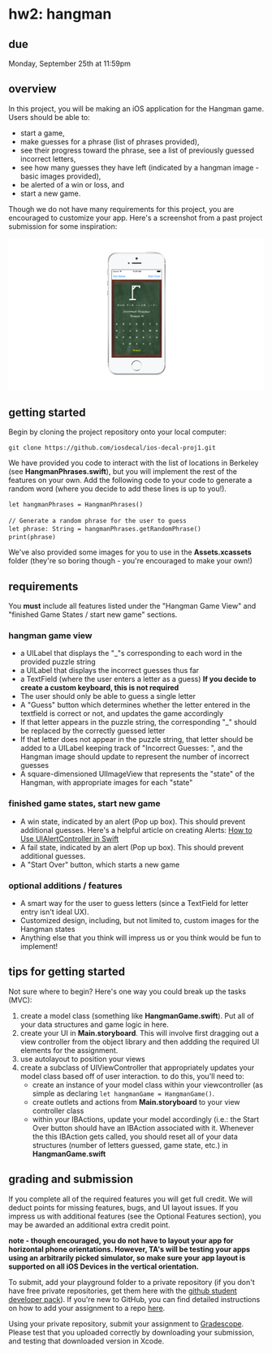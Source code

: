 # hw2: hangman #

## due ##
Monday, September 25th at 11:59pm

## overview ##
In this project, you will be making an iOS application for the Hangman game. Users should be able to: 
- start a game, 
- make guesses for a phrase (list of phrases provided), 
- see their progress toward the phrase, see a list of previously guessed incorrect letters, 
- see how many guesses they have left (indicated by a hangman image - basic images provided), 
- be alerted of a win or loss, and 
- start a new game.

Though we do not have many requirements for this project, you are encouraged to customize your app. Here's a screenshot from a past project submission for some inspiration:

![alt text](/README-images/hangman.png)

## getting started ##
Begin by cloning the project repository onto your local computer:

    git clone https://github.com/iosdecal/ios-decal-proj1.git
    

We have provided you code to interact with the list of locations in Berkeley (see **HangmanPhrases.swift**), but you will implement the rest of the features on your own. Add the following code to your code to generate a random  word (where you decide to add these lines is up to you!). 

    let hangmanPhrases = HangmanPhrases()
     
    // Generate a random phrase for the user to guess
    let phrase: String = hangmanPhrases.getRandomPhrase()
    print(phrase)

We've also provided some images for you to use in the **Assets.xcassets** folder (they're so boring though - you're encouraged to make your own!)

## requirements ##
You **must** include all features listed under the "Hangman Game View" and "finished Game States / start new game" sections. 

###  hangman game view ###
* a UILabel that displays the "_"s corresponding to each word in the provided puzzle string
* a UILabel that displays the incorrect guesses thus far
* a TextField (where the user enters a letter as a guess) **If you decide to create a custom keyboard, this is not required**
* The user should only be able to guess a single letter
* A "Guess" button which determines whether the letter entered in the textfield is correct or not, and updates the game accordingly
* If that letter appears in the puzzle string, the corresponding "_" should be replaced by the correctly guessed letter
* If that letter does not appear in the puzzle string, that letter should be added to a UILabel keeping track of "Incorrect Guesses: ", and the Hangman image should update to represent the number of incorrect guesses
* A square-dimensioned UIImageView that represents the "state" of the Hangman, with appropriate images for each "state"

### finished game states, start new game ###
- A win state, indicated by an alert (Pop up box). This should prevent additional guesses. Here's a helpful article on creating Alerts: [How to Use UIAlertController in Swift](https://medium.com/ios-os-x-development/how-to-use-uialertcontroller-in-swift-70143d7fbede)
- A fail state, indicated by an alert (Pop up box). This should prevent additional guesses. 
- A "Start Over" button, which starts a new game

### optional additions / features ###
* A smart way for the user to guess letters (since a TextField for letter entry isn't ideal UX).
* Customized design, including, but not limited to, custom images for the Hangman states
* Anything else that you think will impress us or you think would be fun to implement!


## tips for getting started ## 
Not sure where to begin? Here's one way you could break up the tasks (MVC):

1. create a model class (something like **HangmanGame.swift**). Put all of your data structures and game logic in here. 
2. create your UI in **Main.storyboard**. This will involve first dragging out a view controller from the object library and then addding the required UI elements for the assignment.
3. use autolayout to position your views
4. create a subclass of UIViewController that appropriately updates your model class based off of user interaction. to do this, you'll need to:
   - create an instance of your model class within your viewcontroller (as simple as declaring `let hangmanGame = HangmanGame()`.
   - create outlets and actions from **Main.storyboard** to your view controller class
   - within your IBActions, update your model accordingly (i.e.: the Start Over button should have an IBAction associated with it. Whenever the this IBAction gets called, you should reset all of your data structures (number of letters guessed, game state, etc.) in **HangmanGame.swift**

## grading and submission ##

If you complete all of the required features you will get full credit. We will deduct points for missing features, bugs, and UI layout issues. If you impress us with additional features (see the Optional Features section), you may be awarded an additional extra credit point.

**note - though encouraged, you do not have to layout your app for horizontal phone orientations. However, TA's will be testing your apps using an arbitrarily picked simulator, so make sure your app layout is supported on all iOS Devices in the vertical orientation.** 

To submit, add your playground folder to a private repository (if you don't have free private repositories, get them here with the [github student developer pack](https://education.github.com/pack)). If you're new to GitHub, you can find detailed instructions on how to add your assignment to a repo [here](http://iosdecal.com/other_files/submission_instructions.pdf).

Using your private repository, submit your assignment to [Gradescope](https://gradescope.com/courses/9817/assignments/35309/). Please test that you uploaded correctly by downloading your submission, and testing that downloaded version in Xcode.
